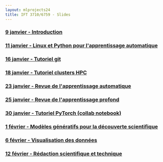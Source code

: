 ```yaml
---
layout: mlprojects24
title: IFT 3710/6759 - Slides
---
```



### [9 janvier - Introduction](20240109-introduction)

### [11 janvier - Linux et Python pour l'apprentissage automatique](20240111-linux-python)

### [16 janvier - Tutoriel git](20240116-git)

### [18 janvier - Tutoriel clusters HPC](20240118-cluster)

### [23 janvier - Revue de l'apprentissage automatique](20240123-ml)

### [25 janvier - Revue de l'apprentissage profond](20240125-dl)

### [30 janvier - Tutoriel PyTorch (collab notebook)](https://colab.research.google.com/github/vict0rsch/pytorch-tutorial/blob/main/learn_pytorch.ipynb)

### [1 février - Modèles génératifs pour la découverte scientifique](20240201-gflownets)

### [6 février - Visualisation des données](20240206-dataviz)

### [12 février - Rédaction scientifique et technique](20240213-writing)

